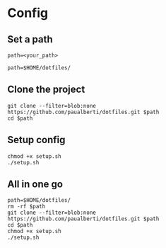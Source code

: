 # Config

## Set a path

```
path=<your_path>
```

```
path=$HOME/dotfiles/
```

## Clone the project

```
git clone --filter=blob:none https://github.com/paualberti/dotfiles.git $path
cd $path
```

## Setup config

```
chmod +x setup.sh
./setup.sh
```

## All in one go

```
path=$HOME/dotfiles/
rm -rf $path
git clone --filter=blob:none https://github.com/paualberti/dotfiles.git $path
cd $path
chmod +x setup.sh
./setup.sh
```
